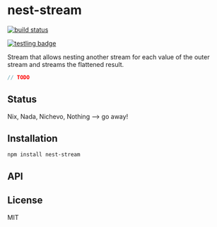 # nest-stream
[![build status](https://secure.travis-ci.org/thlorenz/nest-stream.png)](http://travis-ci.org/thlorenz/nest-stream)

[![testling badge](https://ci.testling.com/thlorenz/nest-stream.png)](https://ci.testling.com/thlorenz/nest-stream)

Stream that allows nesting another stream for each value of the outer stream and streams the flattened result.

```js
// TODO
```

## Status

Nix, Nada, Nichevo, Nothing --> go away!
## Installation

    npm install nest-stream

## API


## License

MIT
